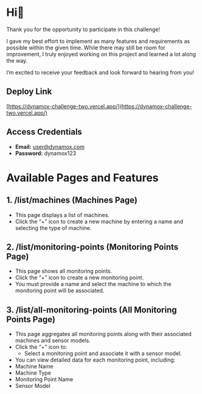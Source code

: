 # Hi👋

Thank you for the opportunity to participate in this challenge!

I gave my best effort to implement as many features and requirements as possible within the given time. While there may still be room for improvement, I truly enjoyed working on this project and learned a lot along the way.

I’m excited to receive your feedback and look forward to hearing from you!

## Deploy Link
[https://dynamox-challenge-two.vercel.app/](https://dynamox-challenge-two.vercel.app/)

## Access Credentials
- **Email:** user@dynamox.com
- **Password:** dynamox123



# Available Pages and Features

## 1. /list/machines (Machines Page)
- This page displays a list of machines.
- Click the “+” icon to create a new machine by entering a name and selecting the type of machine.

## 2. /list/monitoring-points (Monitoring Points Page)
- This page shows all monitoring points.
- Click the “+” icon to create a new monitoring point.
 - You must provide a name and select the machine to which the monitoring point will be associated.

## 3. /list/all-monitoring-points (All Monitoring Points Page)
- This page aggregates all monitoring points along with their associated machines and sensor models.
- Click the “+” icon to:
  - Select a monitoring point and associate it with a sensor model.
- You can view detailed data for each monitoring point, including:
 - Machine Name
 - Machine Type
 - Monitoring Point Name
 - Sensor Model
